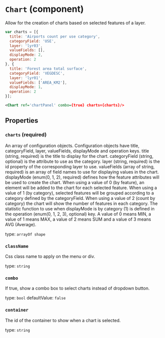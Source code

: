 `Chart` (component)
===================

Allow for the creation of charts based on selected features of a layer.

```javascript
var charts = [{
  title: 'Airports count per use category',
  categoryField: 'USE',
  layer: 'lyr03',
  valueFields: [],
  displayMode: 2,
  operation: 2
}, {
  title: 'Forest area total surface',
  categoryField: 'VEGDESC',
  layer: 'lyr01',
  valueFields: ['AREA_KM2'],
  displayMode: 1,
  operation: 2
}];
```

```xml
<Chart ref='chartPanel' combo={true} charts={charts}/>
```

Properties
----------

### `charts` (required)

An array of configuration objects. Configuration objects have title, categoryField, layer,
valueFields, displayMode and operation keys.
title (string, required) is the title to display for the chart.
categoryField (string, optional) is the attribute to use as the category.
layer (string, required) is the id property of the corresponding layer to use.
valueFields (array of string, required) is an array of field names to use for displaying values in the chart.
displayMode (enum(0, 1, 2), required) defines how the feature attributes will be used to create the chart. When using a value of 0 (by feature), an element will
be added to the chart for each selected feature. When using a value of 1 (by category), selected features will be grouped according to
a category defined by the categoryField. When using a value of 2 (count by category) the chart will show the number of features in each
category.
The statistic function to use when displayMode is by category (1) is defined in the operation (enum(0, 1, 2, 3), optional) key.
A value of 0 means MIN, a value of 1 means MAX, a value of 2 means SUM and a value of 3 means AVG (Average).

type: `arrayOf shape`


### `className`

Css class name to apply on the menu or div.

type: `string`


### `combo`

If true, show a combo box to select charts instead of dropdown button.

type: `bool`
defaultValue: `false`


### `container`

The id of the container to show when a chart is selected.

type: `string`


